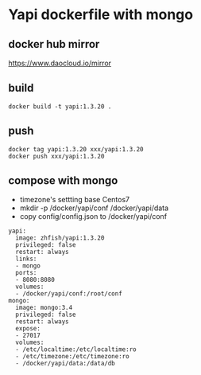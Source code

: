 # Yapi dockerfile with mongo

## docker hub mirror
https://www.daocloud.io/mirror

## build
```
docker build -t yapi:1.3.20 .
```
## push
```
docker tag yapi:1.3.20 xxx/yapi:1.3.20
docker push xxx/yapi:1.3.20
```

## compose with mongo
- timezone's settting base Centos7  
- mkdir -p /docker/yapi/conf /docker/yapi/data
- copy config/config.json to /docker/yapi/conf
```
yapi:
  image: zhfish/yapi:1.3.20
  privileged: false
  restart: always
  links:
  - mongo
  ports:
  - 8080:8080
  volumes:
  - /docker/yapi/conf:/root/conf
mongo:
  image: mongo:3.4
  privileged: false
  restart: always
  expose:
  - 27017
  volumes:
  - /etc/localtime:/etc/localtime:ro
  - /etc/timezone:/etc/timezone:ro
  - /docker/yapi/data:/data/db
```
